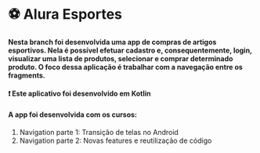 # :soccer: Alura Esportes
#### Nesta branch foi desenvolvida uma app de compras de artigos esportivos. Nela é possível efetuar cadastro e, consequentemente, login, visualizar uma lista de produtos, selecionar e comprar determinado produto. O foco dessa aplicação é trabalhar com a navegação entre os fragments.
#### :exclamation: Este aplicativo foi desenvolvido em Kotlin
#### A app foi desenvolvida com os cursos:
1. Navigation parte 1: Transição de telas no Android
2. Navigation parte 2: Novas features e reutilização de código
